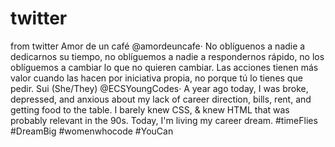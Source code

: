 # twitter
from twitter
Amor de un café @amordeuncafe·
No oblíguenos a nadie a dedicarnos su tiempo,
no oblíguemos a nadie a respondernos rápido,
no los oblíguemos a cambiar lo que no quieren cambiar.
Las acciones tienen más valor cuando las hacen por iniciativa propia,
no porque tú lo tienes que pedir.
Sui (She/They) @ECSYoungCodes·
A year ago today, I was broke, depressed, and anxious about my lack of career direction, bills, rent, and getting food to the table. 
I barely knew CSS, & knew HTML that was probably relevant in the 90s. Today, I'm living my career dream. 
#timeFlies #DreamBig #womenwhocode #YouCan
